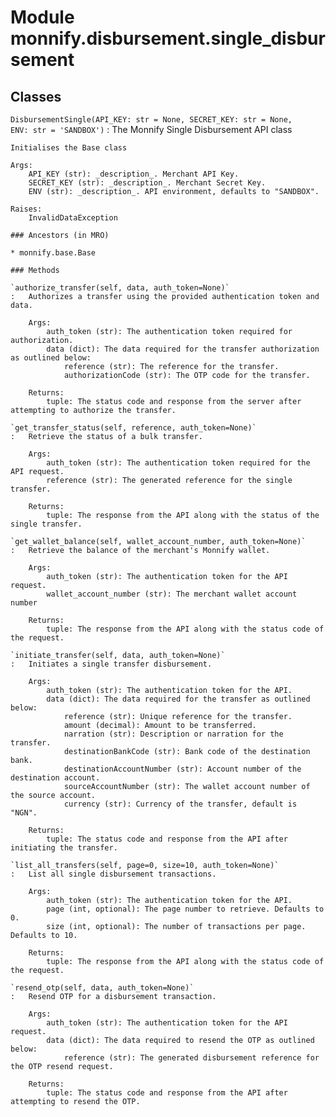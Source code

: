 Module monnify.disbursement.single_disbursement
===============================================

Classes
-------

`DisbursementSingle(API_KEY: str = None, SECRET_KEY: str = None, ENV: str = 'SANDBOX')`
:   The Monnify Single Disbursement API class
    
    Initialises the Base class
    
    Args:
        API_KEY (str): _description_. Merchant API Key.
        SECRET_KEY (str): _description_. Merchant Secret Key.
        ENV (str): _description_. API environment, defaults to "SANDBOX".
    
    Raises:
        InvalidDataException

    ### Ancestors (in MRO)

    * monnify.base.Base

    ### Methods

    `authorize_transfer(self, data, auth_token=None)`
    :   Authorizes a transfer using the provided authentication token and data.
        
        Args:
            auth_token (str): The authentication token required for authorization.
            data (dict): The data required for the transfer authorization as outlined below:
                reference (str): The reference for the transfer.
                authorizationCode (str): The OTP code for the transfer.
        
        Returns:
            tuple: The status code and response from the server after attempting to authorize the transfer.

    `get_transfer_status(self, reference, auth_token=None)`
    :   Retrieve the status of a bulk transfer.
        
        Args:
            auth_token (str): The authentication token required for the API request.
            reference (str): The generated reference for the single transfer.
        
        Returns:
            tuple: The response from the API along with the status of the single transfer.

    `get_wallet_balance(self, wallet_account_number, auth_token=None)`
    :   Retrieve the balance of the merchant's Monnify wallet.
        
        Args:
            auth_token (str): The authentication token for the API request.
            wallet_account_number (str): The merchant wallet account number
        
        Returns:
            tuple: The response from the API along with the status code of the request.

    `initiate_transfer(self, data, auth_token=None)`
    :   Initiates a single transfer disbursement.
        
        Args:
            auth_token (str): The authentication token for the API.
            data (dict): The data required for the transfer as outlined below:
                reference (str): Unique reference for the transfer.
                amount (decimal): Amount to be transferred.
                narration (str): Description or narration for the transfer.
                destinationBankCode (str): Bank code of the destination bank.
                destinationAccountNumber (str): Account number of the destination account.
                sourceAccountNumber (str): The wallet account number of the source account.
                currency (str): Currency of the transfer, default is "NGN".
        
        Returns:
            tuple: The status code and response from the API after initiating the transfer.

    `list_all_transfers(self, page=0, size=10, auth_token=None)`
    :   List all single disbursement transactions.
        
        Args:
            auth_token (str): The authentication token for the API.
            page (int, optional): The page number to retrieve. Defaults to 0.
            size (int, optional): The number of transactions per page. Defaults to 10.
        
        Returns:
            tuple: The response from the API along with the status code of the request.

    `resend_otp(self, data, auth_token=None)`
    :   Resend OTP for a disbursement transaction.
        
        Args:
            auth_token (str): The authentication token for the API request.
            data (dict): The data required to resend the OTP as outlined below:
                reference (str): The generated disbursement reference for the OTP resend request.
        
        Returns:
            tuple: The status code and response from the API after attempting to resend the OTP.